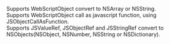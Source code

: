 Supports WebScriptObject convert to NSArray or NSString.  
Supports WebScriptObject call as javascript function, using JSObjectCallAsFunction.  
Supports JSValueRef, JSObjectRef and JSStringRef convert to NSObjects(NSObject, NSNumber, NSString or NSDictionary).  